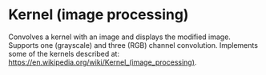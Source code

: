 # Kernel (image processing)
Convolves a kernel with an image and displays the modified image.  Supports one (grayscale) and three (RGB) channel  convolution.  Implements some of the kernels described at: https://en.wikipedia.org/wiki/Kernel_(image_processing).
